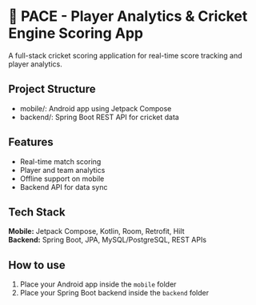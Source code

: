 # 🏏 PACE - Player Analytics & Cricket Engine Scoring App

A full-stack cricket scoring application for real-time score tracking and player analytics.

## Project Structure

- mobile/: Android app using Jetpack Compose
- backend/: Spring Boot REST API for cricket data

## Features

- Real-time match scoring
- Player and team analytics
- Offline support on mobile
- Backend API for data sync

## Tech Stack

**Mobile:** Jetpack Compose, Kotlin, Room, Retrofit, Hilt  
**Backend:** Spring Boot, JPA, MySQL/PostgreSQL, REST APIs  

## How to use

1. Place your Android app inside the `mobile` folder  
2. Place your Spring Boot backend inside the `backend` folder
